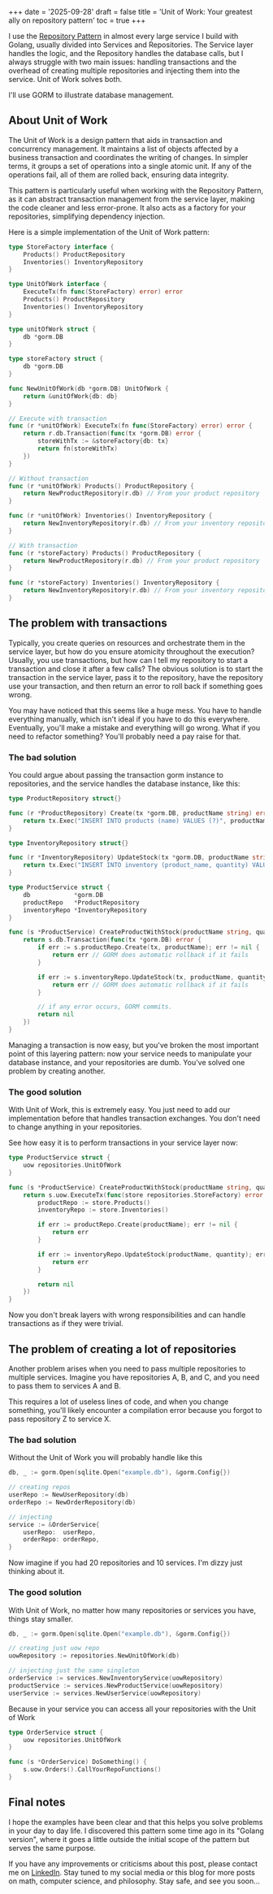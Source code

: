 +++
date = '2025-09-28'
draft = false
title = 'Unit of Work: Your greatest ally on repository pattern'
toc = true
+++

I use the [Repository Pattern](https://martinfowler.com/eaaCatalog/repository.html) in almost every large service I build with Golang, usually divided into Services and Repositories. The Service layer handles the logic, and the Repository handles the database calls, but I always struggle with two main issues: handling transactions and the overhead of creating multiple repositories and injecting them into the service. Unit of Work solves both.

I'll use GORM to illustrate database management.

## About Unit of Work

The Unit of Work is a design pattern that aids in transaction and concurrency management. It maintains a list of objects affected by a business transaction and coordinates the writing of changes. In simpler terms, it groups a set of operations into a single atomic unit. If any of the operations fail, all of them are rolled back, ensuring data integrity.

This pattern is particularly useful when working with the Repository Pattern, as it can abstract transaction management from the service layer, making the code cleaner and less error-prone. It also acts as a factory for your repositories, simplifying dependency injection.

Here is a simple implementation of the Unit of Work pattern:


```go
type StoreFactory interface {
	Products() ProductRepository
	Inventories() InventoryRepository
}

type UnitOfWork interface {
	ExecuteTx(fn func(StoreFactory) error) error
	Products() ProductRepository
	Inventories() InventoryRepository
}

type unitOfWork struct {
	db *gorm.DB
}

type storeFactory struct {
	db *gorm.DB
}

func NewUnitOfWork(db *gorm.DB) UnitOfWork {
	return &unitOfWork{db: db}
}

// Execute with transaction
func (r *unitOfWork) ExecuteTx(fn func(StoreFactory) error) error {
	return r.db.Transaction(func(tx *gorm.DB) error {
		storeWithTx := &storeFactory{db: tx}
		return fn(storeWithTx)
	})
}

// Without transaction
func (r *unitOfWork) Products() ProductRepository {
	return NewProductRepository(r.db) // From your product repository
}

func (r *unitOfWork) Inventories() InventoryRepository {
	return NewInventoryRepository(r.db) // From your inventory repository
}

// With transaction
func (r *storeFactory) Products() ProductRepository {
	return NewProductRepository(r.db) // From your product repository
}

func (r *storeFactory) Inventories() InventoryRepository {
	return NewInventoryRepository(r.db) // From your inventory repository
}
```

## The problem with transactions

Typically, you create queries on resources and orchestrate them in the service layer, but how do you ensure atomicity throughout the execution? Usually, you use transactions, but how can I tell my repository to start a transaction and close it after a few calls? The obvious solution is to start the transaction in the service layer, pass it to the repository, have the repository use your transaction, and then return an error to roll back if something goes wrong.

You may have noticed that this seems like a huge mess. You have to handle everything manually, which isn't ideal if you have to do this everywhere. Eventually, you'll make a mistake and everything will go wrong. What if you need to refactor something? You'll probably need a pay raise for that.

### The bad solution

You could argue about passing the transaction gorm instance to repositories, and the service handles the database instance, like this:

```go
type ProductRepository struct{}

func (r *ProductRepository) Create(tx *gorm.DB, productName string) error {
	return tx.Exec("INSERT INTO products (name) VALUES (?)", productName).Error
}

type InventoryRepository struct{}

func (r *InventoryRepository) UpdateStock(tx *gorm.DB, productName string, quantity int) error {
	return tx.Exec("INSERT INTO inventory (product_name, quantity) VALUES (?, ?)", productName, quantity).Error
}

type ProductService struct {
	db            *gorm.DB
	productRepo   *ProductRepository
	inventoryRepo *InventoryRepository
}

func (s *ProductService) CreateProductWithStock(productName string, quantity int) error {
	return s.db.Transaction(func(tx *gorm.DB) error {
		if err := s.productRepo.Create(tx, productName); err != nil {
			return err // GORM does automatic rollback if it fails
		}

		if err := s.inventoryRepo.UpdateStock(tx, productName, quantity); err != nil {
			return err // GORM does automatic rollback if it fails
		}

		// if any error occurs, GORM commits.
		return nil
	})
}
```

Managing a transaction is now easy, but you've broken the most important point of this layering pattern: now your service needs to manipulate your database instance, and your repositories are dumb. You've solved one problem by creating another.

### The good solution

With Unit of Work, this is extremely easy. You just need to add our implementation before that handles transaction exchanges. You don't need to change anything in your repositories.

See how easy it is to perform transactions in your service layer now:

```go
type ProductService struct {
	uow repositories.UnitOfWork
}

func (s *ProductService) CreateProductWithStock(productName string, quantity int) error {
	return s.uow.ExecuteTx(func(store repositories.StoreFactory) error {
		productRepo := store.Products()
		inventoryRepo := store.Inventories()

		if err := productRepo.Create(productName); err != nil {
			return err
		}

		if err := inventoryRepo.UpdateStock(productName, quantity); err != nil {
			return err
		}

		return nil
	})
}
```

Now you don't break layers with wrong responsibilities and can handle transactions as if they were trivial.

## The problem of creating a lot of repositories

Another problem arises when you need to pass multiple repositories to multiple services. Imagine you have repositories A, B, and C, and you need to pass them to services A and B. 

This requires a lot of useless lines of code, and when you change something, you'll likely encounter a compilation error because you forgot to pass repository Z to service X.

### The bad solution

Without the Unit of Work you will probably handle like this

```go
db, _ := gorm.Open(sqlite.Open("example.db"), &gorm.Config{})

// creating repos
userRepo := NewUserRepository(db)
orderRepo := NewOrderRepository(db)

// injecting
service := &OrderService{
    userRepo:  userRepo,
    orderRepo: orderRepo,
}
```

Now imagine if you had 20 repositories and 10 services. I'm dizzy just thinking about it.

### The good solution

With Unit of Work, no matter how many repositories or services you have, things stay smaller.

```go
db, _ := gorm.Open(sqlite.Open("example.db"), &gorm.Config{})

// creating just uow repo
uowRepository := repositories.NewUnitOfWork(db)

// injecting just the same singleton
orderService := services.NewInventoryService(uowRepository)
productService := services.NewProductService(uowRepository)
userService := services.NewUserService(uowRepository)
```

Because in your service you can access all your repositories with the Unit of Work

```go
type OrderService struct {
    uow repositories.UnitOfWork
}

func (s *OrderService) DoSomething() {
    s.uow.Orders().CallYourRepoFunctions()
}
```

## Final notes

I hope the examples have been clear and that this helps you solve problems in your day to day life. I discovered this pattern some time ago in its "Golang version", where it goes a little outside the initial scope of the pattern but serves the same purpose.

If you have any improvements or criticisms about this post, please contact me on [LinkedIn](https://www.linkedin.com/in/rodrigobcitadin/). Stay tuned to my social media or this blog for more posts on math, computer science, and philosophy. Stay safe, and see you soon...

